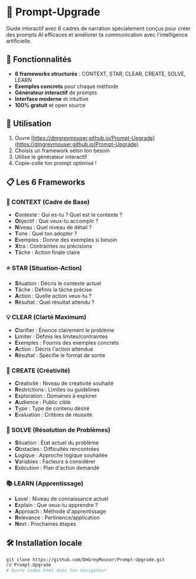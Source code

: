 # 🎯 Prompt-Upgrade

Guide interactif avec 6 cadres de narration spécialement conçus pour créer des prompts AI efficaces et améliorer ta communication avec l'intelligence artificielle.

## 🌟 Fonctionnalités

- **6 frameworks structurés** : CONTEXT, STAR, CLEAR, CREATE, SOLVE, LEARN
- **Exemples concrets** pour chaque méthode
- **Générateur interactif** de prompts
- **Interface moderne** et intuitive
- **100% gratuit** et open source

## 🚀 Utilisation

1. Ouvre [https://dmgreymouser.github.io/Prompt-Upgrade](https://dmgreymouser.github.io/Prompt-Upgrade)
2. Choisis un framework selon ton besoin
3. Utilise le générateur interactif
4. Copie-colle ton prompt optimisé !

## 📋 Les 6 Frameworks

### 🎯 CONTEXT (Cadre de Base)
- **C**ontexte : Qui es-tu ? Quel est le contexte ?
- **O**bjectif : Que veux-tu accomplir ?
- **N**iveau : Quel niveau de détail ?
- **T**one : Quel ton adopter ?
- **E**xemples : Donne des exemples si besoin
- **X**tra : Contraintes ou précisions
- **T**âche : Action finale claire

### ⭐ STAR (Situation-Action)
- **S**ituation : Décris le contexte actuel
- **T**âche : Définis la tâche précise
- **A**ction : Quelle action veux-tu ?
- **R**ésultat : Quel résultat attendu ?

### 💡 CLEAR (Clarté Maximum)
- **C**larifier : Énonce clairement le problème
- **L**imiter : Définis les limites/contraintes
- **E**xemples : Fournis des exemples concrets
- **A**ction : Décris l'action attendue
- **R**ésultat : Spécifie le format de sortie

### 🎨 CREATE (Créativité)
- **C**réativité : Niveau de créativité souhaité
- **R**estrictions : Limites ou guidelines
- **E**xploration : Domaines à explorer
- **A**udience : Public cible
- **T**ype : Type de contenu désiré
- **E**valuation : Critères de réussite

### 🔧 SOLVE (Résolution de Problèmes)
- **S**ituation : État actuel du problème
- **O**bstacles : Difficultés rencontrées
- **L**ogique : Approche logique souhaitée
- **V**ariables : Facteurs à considérer
- **E**xécution : Plan d'action demandé

### 📚 LEARN (Apprentissage)
- **L**evel : Niveau de connaissance actuel
- **E**xplain : Que veux-tu apprendre ?
- **A**pproach : Méthode d'apprentissage
- **R**elevance : Pertinence/application
- **N**ext : Prochaines étapes

## 🛠️ Installation locale
```bash
git clone https://github.com/DmGreyMouser/Prompt-Upgrade.git
cd Prompt-Upgrade
# Ouvre index.html dans ton navigateur
